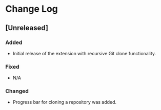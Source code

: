 # Change Log

## [Unreleased]

### Added
- Initial release of the extension with recursive Git clone functionality.

### Fixed
- N/A

### Changed
- Progress bar for cloning a repository was added.